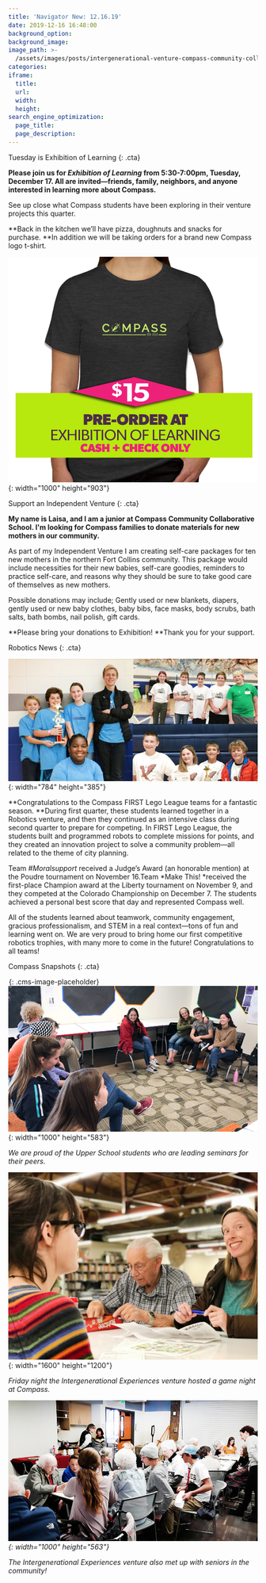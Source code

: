 ```yaml
---
title: 'Navigator New: 12.16.19'
date: 2019-12-16 16:48:00
background_option:
background_image:
image_path: >-
  /assets/images/posts/intergenerational-venture-compass-community-collaborative-school.jpg
categories:
iframe:
  title:
  url:
  width:
  height:
search_engine_optimization:
  page_title:
  page_description:
---
```


Tuesday is Exhibition of Learning
{: .cta}

**Please join us for&nbsp;*Exhibition of Learning*&nbsp;from 5:30-7:00pm, Tuesday, December 17. All are invited—friends, family, neighbors, and anyone interested in learning more about Compass.**

See up close what Compass students have been exploring in their venture projects this quarter.

**Back in the kitchen we’ll have pizza, doughnuts and snacks for purchase.&nbsp;**In addition we will be taking orders for a brand new Compass logo t-shirt.

![](/assets/images/compass-tshirt-green-ad.jpg){: width="1000" height="903"}

Support an Independent Venture
{: .cta}

**My name is Laisa, and I am a junior at Compass Community Collaborative School. I'm looking for Compass families to donate materials for new mothers in our community.&nbsp;**

As part of my Independent Venture I am creating self-care packages for ten new mothers in the northern Fort Collins community. This package would include necessities for their new babies, self-care goodies, reminders to practice self-care, and reasons why they should be sure to take good care of themselves as new mothers.

Possible donations may include; Gently used or new blankets, diapers, gently used or new baby clothes, baby bibs, face masks, body scrubs, bath salts, bath bombs, nail polish, gift cards.

**Please bring your donations to Exhibition\!&nbsp;**Thank you for your support.

Robotics News
{: .cta}

![](/assets/images/lego-first-compass.jpg){: width="784" height="385"}

**Congratulations to the Compass FIRST Lego League teams for a fantastic season.&nbsp;**During first quarter, these students learned together in a Robotics venture, and then they continued as an intensive class during second quarter to prepare for competing. In FIRST Lego League, the students built and programmed robots to complete missions for points, and they created an innovation project to solve a community problem—all related to the theme of city planning.&nbsp;

Team&nbsp;*\#Moralsupport*&nbsp;received a Judge’s Award (an honorable mention) at the Poudre tournament on November 16.Team&nbsp;*Make This\!&nbsp;*received the first-place Champion award at the Liberty tournament on November 9, and they competed at the Colorado Championship on December 7. The students achieved a personal best score that day and represented Compass well.

All of the students learned about teamwork, community engagement, gracious professionalism, and STEM in a real context—tons of fun and learning went on. We are very proud to bring home our first competitive robotics trophies, with many more to come in the future\! Congratulations to all teams\!

Compass Snapshots
{: .cta}

![](data:image/png;base64,iVBORw0KGgoAAAANSUhEUgAAAAEAAAABCAYAAAAfFcSJAAAAAXNSR0IArs4c6QAAAAtJREFUCB1j+A8EAAn7A/0Mu1vnAAAAAElFTkSuQmCC){: .cms-image-placeholder}![](/assets/images/we-are-proud-of-the-upper-school-students-who-are-leading-their-own-seminars-for-their-peers.jpg){: width="1000" height="583"}

*We are proud of the Upper School students who are leading seminars for their peers.*

![](/assets/images/intergenerational-venture-compass-community-collaborative-school.jpg){: width="1600" height="1200"}

*Friday night the Intergenerational Experiences venture hosted a game night at Compass.*

*![](/assets/images/inter-generational-experience-venture-01.jpg){: width="1000" height="563"}*

*The Intergenerational Experiences venture also met up with seniors in the community\!*